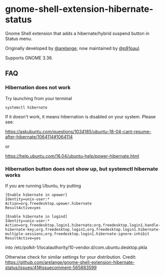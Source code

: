 # gnome-shell-extension-hibernate-status

Gnome Shell extension that adds a hibernate/hybrid suspend button in Status menu.

Originally developed by [@arelange](https://github.com/arelange); now maintained by [@p91paul](https://github.com/p91paul).

Supports GNOME 3.36.

## FAQ

### Hibernation does not work

Try launching from your terminal

    systemctl hibernate

If it doesn't work, it means hibernation is disabled on your system. Please see:

https://askubuntu.com/questions/1034185/ubuntu-18-04-cant-resume-after-hibernate/1064114#1064114

or

https://help.ubuntu.com/16.04/ubuntu-help/power-hibernate.html

### Hibernation button does not show up, but systemctl hibernate works

If you are running Ubuntu, try putting

    [Enable hibernate in upower]
    Identity=unix-user:*
    Action=org.freedesktop.upower.hibernate
    ResultActive=yes

    [Enable hibernate in logind]
    Identity=unix-user:*
    Action=org.freedesktop.login1.hibernate;org.freedesktop.login1.handle-hibernate-key;org.freedesktop.login1;org.freedesktop.login1.hibernate-multiple-sessions;org.freedesktop.login1.hibernate-ignore-inhibit
    ResultActive=yes

into /etc/polkit-1/localauthority/10-vendor.d/com.ubuntu.desktop.pkla

Otherwise check for similar settings for your distribution. Credit: https://github.com/arelange/gnome-shell-extension-hibernate-status/issues/41#issuecomment-565883599
